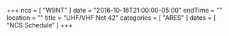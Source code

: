 +++
ncs = [ "W9NT" ]
date = "2016-10-16T21:00:00-05:00"
endTime = ""
location = ""
title = "UHF/VHF Net 42"
categories = [ "ARES" ]
dates = [ "NCS Schedule" ]
+++
